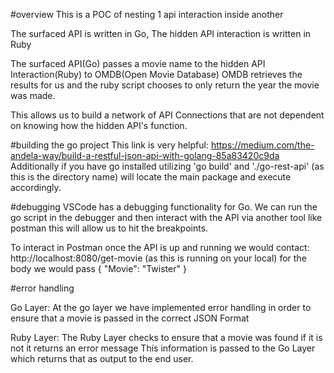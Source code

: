 #overview
This is a POC of nesting 1 api interaction inside another

The surfaced API is written in Go, The hidden API interaction is written in Ruby

The surfaced API(Go) passes a movie name to the hidden API Interaction(Ruby) to OMDB(Open Movie Database) OMDB retrieves the results for us and the ruby script chooses to only return the year the movie was made. 

This allows us to build a network of API Connections that are not dependent on knowing how the hidden
API's function. 

#building the go project
This link is very helpful: https://medium.com/the-andela-way/build-a-restful-json-api-with-golang-85a83420c9da
Additionally if you have go installed 
utilizing 'go build' and './go-rest-api' (as this is the directory name) will locate the main package and execute accordingly. 

#debugging
VSCode has a debugging functionality for Go. We can run the go script in the debugger and then interact with the API via another tool like postman this will allow us to hit the breakpoints. 

To interact in Postman once the API is up and running we would contact: 
http://localhost:8080/get-movie (as this is running on your local)
for the body we would pass {
                           "Movie": "Twister" 
                           }
                           
#error handling 

Go Layer: At the go layer we have implemented error handling in order to ensure that a movie is passed in the correct JSON Format 

Ruby Layer: The Ruby Layer checks to ensure that a movie was found if it is not it returns an error message
This information is passed to the Go Layer which returns that as output to the end user. 
                           
                           
